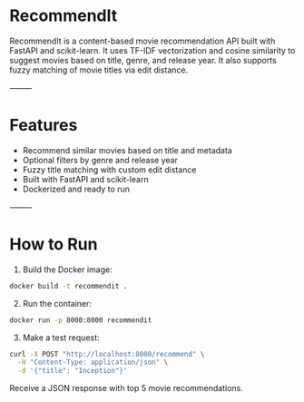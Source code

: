 # RecommendIt

RecommendIt is a content-based movie recommendation API built with FastAPI and scikit-learn. It uses TF-IDF vectorization and cosine similarity to suggest movies based on title, genre, and release year. It also supports fuzzy matching of movie titles via edit distance.

⸻

# Features

- Recommend similar movies based on title and metadata
- Optional filters by genre and release year
- Fuzzy title matching with custom edit distance
- Built with FastAPI and scikit-learn
- Dockerized and ready to run

⸻

# How to Run

1.	Build the Docker image:

```bash
docker build -t recommendit .
```

2.	Run the container:

```bash
docker run -p 8000:8000 recommendit
```

3.	Make a test request:
```bash
curl -X POST "http://localhost:8000/recommend" \
  -H "Content-Type: application/json" \
  -d '{"title": "Inception"}'
```

Receive a JSON response with top 5 movie recommendations.